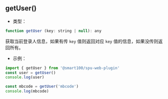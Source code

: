 
## getUser()
+ 类型：

```js
function getUser (key: string | null): any
```

获取当前登录人信息，如果有传 `key` 值则返回对应 `key` 值的信息，如果没传则返回所有。

+ 示例：

```js
import { getUser } from '@smart100/spu-web-plugin'
const user = getUser()
console.log(user)

const mbcode = getUser('mbcode')
console.log(mbcode)
```
